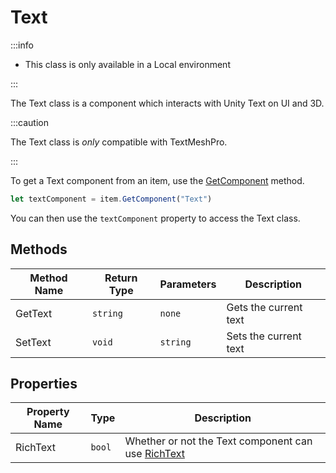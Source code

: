 # Text

:::info

+ This class is only available in a Local environment

:::

The Text class is a component which interacts with Unity Text on UI and 3D.

:::caution

The Text class is *only* compatible with TextMeshPro.

:::

To get a Text component from an item, use the [GetComponent](./../../item/getcomponent.md) method.

```js
let textComponent = item.GetComponent("Text")
```

You can then use the `textComponent` property to access the Text class.

## Methods

Method Name | Return Type | Parameters | Description
--- | --- | --- | ---
GetText | `string` | `none` | Gets the current text
SetText | `void` | `string` | Sets the current text

## Properties

Property Name | Type | Description
--- | --- | ---
RichText | `bool` | Whether or not the Text component can use [RichText](https://docs.unity3d.com/Packages/com.unity.ugui@3.0/manual/StyledText.html)